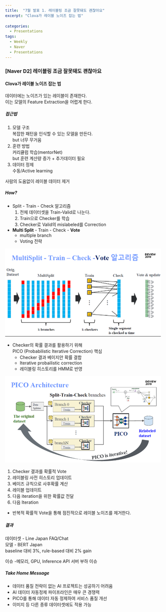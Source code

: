 ```yaml
---
title:  "7월 발표 1. 레이블링 조금 잘못돼도 괜찮아요"
excerpt: "Clova가 레이블 노이즈 잡는 법"

categories:
  - Presentations
tags:
  - Weekly
  - Naver
  - Presentations
---
```


###  [Naver D2] 레이블링 조금 잘못돼도 괜찮아요

####  Clova가 레이블 노이즈 잡는 법  

데이터에는 노이즈가 있는 레이블이 존재한다.  
이는 모델의 Feature Extraction을 어렵게 한다.

##### 접근법

1. 모델 구조  
   복잡한 패턴을 인식할 수 있는 모델을 만든다.  
   but 너무 무거움
2. 훈련 방법  
   커리큘럼 학습(mentorNet)  
   but 훈련 계산량 증가 + 추가데이터 필요
3. 데이터 정제  
   수동/Active learning

사람의 도움없이 레이블 데이터 제거

##### How?

* Split - Train - Check 알고리즘
  1. 전체 데이터셋을 Train-Valid로 나눈다.
  2. Train으로 Checker를 학습
  3. Checker로 Valid의 mislabeled를 Correction
* **Multi Split** - Train - Check - **Vote**
  * multiple branch
  * Voting 전략

![naver1.PNG](https://github.com/DMkelllog/dmkelllog.github.io/blob/master/assets/images/naver1.PNG?raw=true)

* Checker의 확률 결과를 활용하기 위해  
  PICO (Probabilistic Iterative Correction) 핵심
  * Checker 결과 베이지안 확률 결합
  * Iterative probailistic correction
  * 레이블링 히스토리를 HMM로 반영

![naver2.PNG](https://github.com/DMkelllog/dmkelllog.github.io/blob/master/assets/images/naver2.PNG?raw=true)

1. Checker 결과를 확률적 Vote
2. 레이블링 사전 히스토리 업데이트
3. 베이즈 규칙으로 사후확률 계산
4. 레이블 업데이트
5. 다음 iteration을 위한 확률값 전달
6. 다음 Iteration

- 반복적 확률적 Vote을 통해 점진적으로 레이블 노이즈를 제거한다.

##### 결과

데이터셋 - Line Japan FAQ/Chat  
모델 - BERT Japan  
baseline 대비 3%, rule-based 대비 2% gain

이슈
-메모리, GPU, Inference API 서버 부하 이슈

##### Take Home Message

* 데이터 품질 전략이 없는 AI 프로젝트는 성공하기 어려움
* AI 데이터 자동정제 파이프라인은 매우 큰 경쟁력
* PICO를 통해 데이터 자동 정제하여 서비스 품질 개선
* 이미지 등 다른 종류 데이터셋에도 적용 가능


